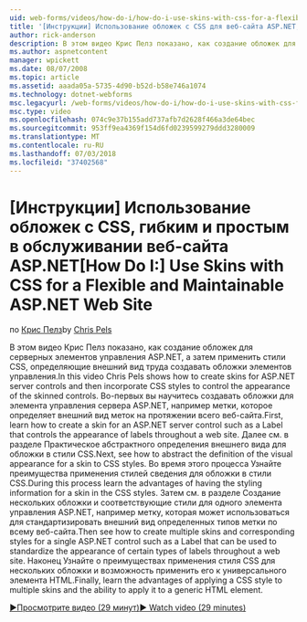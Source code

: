 ```yaml
---
uid: web-forms/videos/how-do-i/how-do-i-use-skins-with-css-for-a-flexible-and-maintainable-aspnet-web-site
title: '[Инструкции] Использование обложек с CSS для веб-сайта ASP.NET, гибкий и удобный в сопровождении | Документация Майкрософт'
author: rick-anderson
description: В этом видео Крис Пелз показано, как создание обложек для серверных элементов управления ASP.NET, а затем применить стили CSS, определяющие внешний вид труда создавать обложки контракту...
ms.author: aspnetcontent
manager: wpickett
ms.date: 08/07/2008
ms.topic: article
ms.assetid: aaada05a-5735-4d90-b52d-b58e746a1074
ms.technology: dotnet-webforms
msc.legacyurl: /web-forms/videos/how-do-i/how-do-i-use-skins-with-css-for-a-flexible-and-maintainable-aspnet-web-site
msc.type: video
ms.openlocfilehash: 074c9e37b155add737afb7d2628f466a3de64bec
ms.sourcegitcommit: 953ff9ea4369f154d6fd0239599279ddd3280009
ms.translationtype: MT
ms.contentlocale: ru-RU
ms.lasthandoff: 07/03/2018
ms.locfileid: "37402568"
---
```

<a name="how-do-i-use-skins-with-css-for-a-flexible-and-maintainable-aspnet-web-site"></a><span data-ttu-id="ffb37-103">[Инструкции] Использование обложек с CSS, гибким и простым в обслуживании веб-сайта ASP.NET</span><span class="sxs-lookup"><span data-stu-id="ffb37-103">[How Do I:] Use Skins with CSS for a Flexible and Maintainable ASP.NET Web Site</span></span>
====================
<span data-ttu-id="ffb37-104">по [Крис Пелз](https://twitter.com/chrispels)</span><span class="sxs-lookup"><span data-stu-id="ffb37-104">by [Chris Pels](https://twitter.com/chrispels)</span></span>

<span data-ttu-id="ffb37-105">В этом видео Крис Пелз показано, как создание обложек для серверных элементов управления ASP.NET, а затем применить стили CSS, определяющие внешний вид труда создавать обложки элементов управления.</span><span class="sxs-lookup"><span data-stu-id="ffb37-105">In this video Chris Pels shows how to create skins for ASP.NET server controls and then incorporate CSS styles to control the appearance of the skinned controls.</span></span> <span data-ttu-id="ffb37-106">Во-первых вы научитесь создавать обложки для элемента управления сервера ASP.NET, например метки, которое определяет внешний вид меток на протяжении всего веб-сайта.</span><span class="sxs-lookup"><span data-stu-id="ffb37-106">First, learn how to create a skin for an ASP.NET server control such as a Label that controls the appearance of labels throughout a web site.</span></span> <span data-ttu-id="ffb37-107">Далее см. в разделе Практическое абстрактного определения внешнего вида для обложки в стили CSS.</span><span class="sxs-lookup"><span data-stu-id="ffb37-107">Next, see how to abstract the definition of the visual appearance for a skin to CSS styles.</span></span> <span data-ttu-id="ffb37-108">Во время этого процесса Узнайте преимущества применения стилей сведения для обложки в стили CSS.</span><span class="sxs-lookup"><span data-stu-id="ffb37-108">During this process learn the advantages of having the styling information for a skin in the CSS styles.</span></span> <span data-ttu-id="ffb37-109">Затем см. в разделе Создание нескольких обложки и соответствующие стили для одного элемента управления ASP.NET, например метку, которая может использоваться для стандартизировать внешний вид определенных типов метки по всему веб-сайта.</span><span class="sxs-lookup"><span data-stu-id="ffb37-109">Then see how to create multiple skins and corresponding styles for a single ASP.NET control such as a Label that can be used to standardize the appearance of certain types of labels throughout a web site.</span></span> <span data-ttu-id="ffb37-110">Наконец Узнайте о преимуществах применения стиля CSS для нескольких обложки и возможность применить его к универсального элемента HTML.</span><span class="sxs-lookup"><span data-stu-id="ffb37-110">Finally, learn the advantages of applying a CSS style to multiple skins and the ability to apply it to a generic HTML element.</span></span>

[<span data-ttu-id="ffb37-111">&#9654;Просмотрите видео (29 минут)</span><span class="sxs-lookup"><span data-stu-id="ffb37-111">&#9654; Watch video (29 minutes)</span></span>](https://channel9.msdn.com/Blogs/ASP-NET-Site-Videos/how-do-i-use-skins-with-css-for-a-flexible-and-maintainable-aspnet-web-site)
